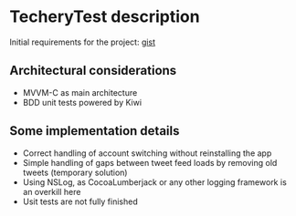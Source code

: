 # TecheryTest description 

Initial requirements for the project: [gist](https://gist.github.com/soxjke/d4b13c772569a7188d5741afa32f2cef)
</br>

## Architectural considerations

<ul>
<li>MVVM-C as main architecture</li>
<li>BDD unit tests powered by Kiwi</li>
</ul>

## Some implementation details

<ul>
<li>Correct handling of account switching without reinstalling the app</li>
<li>Simple handling of gaps between tweet feed loads by removing old tweets (temporary solution)</li>
<li>Using NSLog, as CocoaLumberjack or any other logging framework is an overkill here</li>
<li>Usit tests are not fully finished</li> 
</ul>